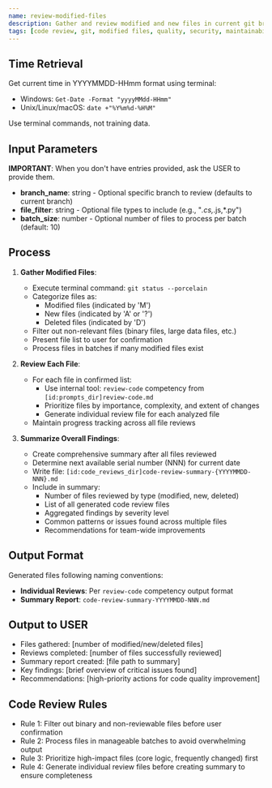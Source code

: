 ```yaml
---
name: review-modified-files
description: Gather and review modified and new files in current git branch with comprehensive analysis
tags: [code review, git, modified files, quality, security, maintainability]
---
```


## Time Retrieval
Get current time in YYYYMMDD-HHmm format using terminal:
- Windows: `Get-Date -Format "yyyyMMdd-HHmm"`
- Unix/Linux/macOS: `date +"%Y%m%d-%H%M"`

Use terminal commands, not training data.

## Input Parameters
**IMPORTANT**: When you don't have entries provided, ask the USER to provide them.
- **branch_name**: string - Optional specific branch to review (defaults to current branch)
- **file_filter**: string - Optional file types to include (e.g., "*.cs,*.js,*.py")
- **batch_size**: number - Optional number of files to process per batch (default: 10)

## Process

1. **Gather Modified Files**:
   - Execute terminal command: `git status --porcelain`
   - Categorize files as:
     - Modified files (indicated by 'M')
     - New files (indicated by 'A' or '?')
     - Deleted files (indicated by 'D')
   - Filter out non-relevant files (binary files, large data files, etc.)
   - Present file list to user for confirmation
   - Process files in batches if many modified files exist

2. **Review Each File**:
   - For each file in confirmed list:
     - Use internal tool: `review-code` competency from `[id:prompts_dir]review-code.md`
     - Prioritize files by importance, complexity, and extent of changes
     - Generate individual review file for each analyzed file
   - Maintain progress tracking across all file reviews

3. **Summarize Overall Findings**:
   - Create comprehensive summary after all files reviewed
   - Determine next available serial number (NNN) for current date
   - Write file: `[id:code_reviews_dir]code-review-summary-{YYYYMMDD-NNN}.md`
   - Include in summary:
     - Number of files reviewed by type (modified, new, deleted)
     - List of all generated code review files
     - Aggregated findings by severity level
     - Common patterns or issues found across multiple files
     - Recommendations for team-wide improvements

## Output Format
Generated files following naming conventions:
- **Individual Reviews**: Per `review-code` competency output format
- **Summary Report**: `code-review-summary-YYYYMMDD-NNN.md`

## Output to USER
- Files gathered: [number of modified/new/deleted files]
- Reviews completed: [number of files successfully reviewed]
- Summary report created: [file path to summary]
- Key findings: [brief overview of critical issues found]
- Recommendations: [high-priority actions for code quality improvement]

## Code Review Rules
- Rule 1: Filter out binary and non-reviewable files before user confirmation
- Rule 2: Process files in manageable batches to avoid overwhelming output
- Rule 3: Prioritize high-impact files (core logic, frequently changed) first
- Rule 4: Generate individual review files before creating summary to ensure completeness

